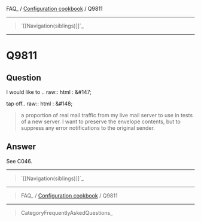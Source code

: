 FAQ\_ / [Configuration cookbook](FAQ/Configuration_cookbook) / Q9811

* * * * *

> \`[[Navigation(siblings)]]\`\_

* * * * *

Q9811
=====

Question
--------

I would like to .. raw:: html
:   &\#147;

tap off.. raw:: html
:   &\#148;

> a proportion of real mail traffic from my live mail server to use in
> tests of a new server. I want to preserve the envelope contents, but
> to suppress any error notifications to the original sender.

Answer
------

See C046.

* * * * *

> \`[[Navigation(siblings)]]\`\_

* * * * *

> FAQ\_ / [Configuration cookbook](FAQ/Configuration_cookbook) / Q9811

* * * * *

> CategoryFrequentlyAskedQuestions\_
